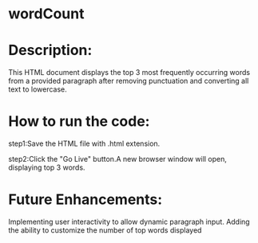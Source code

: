 
# wordCount
# Description:
This HTML document displays the top 3 most frequently occurring words from a provided paragraph after removing punctuation and converting all text to lowercase.

# How to run the code:
step1:Save the HTML file with .html extension.

step2:Click the "Go Live" button.A new browser window will open, displaying top 3 words.

# Future Enhancements:
Implementing user interactivity to allow dynamic paragraph input. Adding the ability to customize the number of top words displayed

